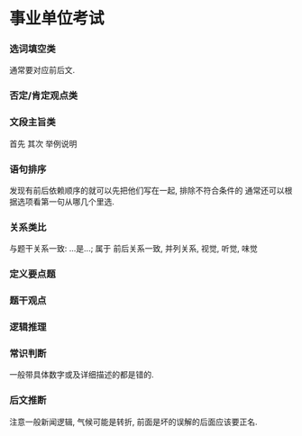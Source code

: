 # 事业单位考试


<!--more-->

### 选词填空类

通常要对应前后文.

### 否定/肯定观点类

### 文段主旨类
首先
其次
举例说明


### 语句排序

发现有前后依赖顺序的就可以先把他们写在一起, 排除不符合条件的
通常还可以根据选项看第一句从哪几个里选.

### 关系类比
与题干关系一致: ...是...; 属于
前后关系一致, 并列关系, 
视觉, 听觉, 味觉

### 定义要点题

### 题干观点

### 逻辑推理

### 常识判断

一般带具体数字或及详细描述的都是错的.

### 后文推断
注意一般新闻逻辑, 气候可能是转折, 前面是坏的误解的后面应该要正名.



